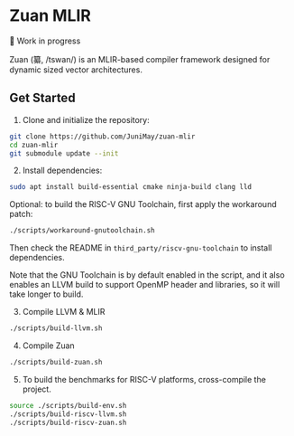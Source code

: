 # Zuan MLIR

🚧 Work in progress

Zuan (纂, /tswan/) is an MLIR-based compiler framework designed for dynamic
sized vector architectures.

## Get Started

1. Clone and initialize the repository:

```bash
git clone https://github.com/JuniMay/zuan-mlir
cd zuan-mlir
git submodule update --init
```

2. Install dependencies:

```bash
sudo apt install build-essential cmake ninja-build clang lld
```

Optional: to build the RISC-V GNU Toolchain, first apply the workaround patch:

```bash
./scripts/workaround-gnutoolchain.sh
```

Then check the README in `third_party/riscv-gnu-toolchain` to install dependencies.

Note that the GNU Toolchain is by default enabled in the script, and it also
enables an LLVM build to support OpenMP header and libraries, so it will take
longer to build.

3. Compile LLVM & MLIR

```bash
./scripts/build-llvm.sh
```

4. Compile Zuan

```bash
./scripts/build-zuan.sh
```

5. To build the benchmarks for RISC-V platforms, cross-compile the project.

```bash
source ./scripts/build-env.sh
./scripts/build-riscv-llvm.sh
./scripts/build-riscv-zuan.sh
```

